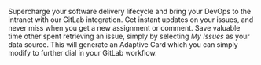 Supercharge your software delivery lifecycle and bring your DevOps to the intranet with our GitLab integration. Get instant updates on your issues, and never miss when you get a new assignment or comment. Save valuable time other spent retrieving an issue, simply by selecting *My Issues* as your data source. This will generate an Adaptive Card which you can simply modify to further dial in your GitLab workflow.